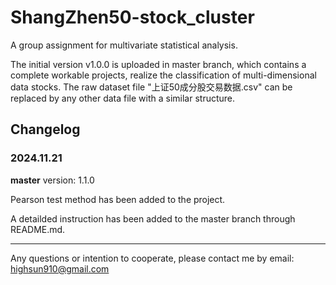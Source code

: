 # ShangZhen50-stock_cluster
A group assignment for multivariate statistical analysis.

The initial version v1.0.0 is uploaded in master branch, which contains a complete workable projects, realize the classification of multi-dimensional data stocks. The raw dataset file "上证50成分股交易数据.csv" can be replaced by any other data file with a similar structure.

## Changelog
### 2024.11.21
**master** version: 1.1.0

Pearson test method has been added to the project.

A detailded instruction has been added to the master branch through README.md.

---

Any questions or intention to cooperate, please contact me by email: highsun910@gmail.com
